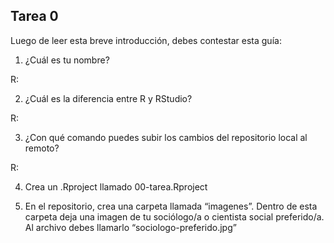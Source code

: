 ## Tarea 0

Luego de leer esta breve introducción, debes contestar esta guía:

1. ¿Cuál es tu nombre?

R:

2. ¿Cuál es la diferencia entre R y RStudio?

R:

3. ¿Con qué comando puedes subir los cambios del repositorio local al remoto?

R:

4. Crea un .Rproject llamado 00-tarea.Rproject

5. En el repositorio, crea una carpeta llamada “imagenes”. Dentro de esta carpeta deja una imagen de tu sociólogo/a o cientista social preferido/a. Al archivo debes llamarlo “sociologo-preferido.jpg”